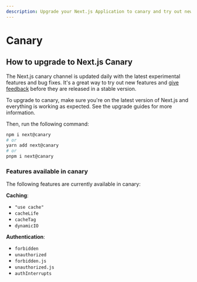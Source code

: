 ```yaml
---
description: Upgrade your Next.js Application to canary and try out new features.
---
```


# Canary

## How to upgrade to Next.js Canary

The Next.js canary channel is updated daily with the latest experimental features and bug fixes. It's a great way to try out new features and [give feedback](https://github.com/vercel/next.js/issues) before they are released in a stable version.

To upgrade to canary, make sure you're on the latest version of Next.js and everything is working as expected. See the upgrade guides for more information.

Then, run the following command:

```bash
npm i next@canary
# or
yarn add next@canary
# or
pnpm i next@canary
```

### Features available in canary

The following features are currently available in canary:

**Caching**:

* `"use cache"`
* `cacheLife`
* `cacheTag`
* `dynamicIO`

**Authentication**:

* `forbidden`
* `unauthorized`
* `forbidden.js`
* `unauthorized.js`
* `authInterrupts`
